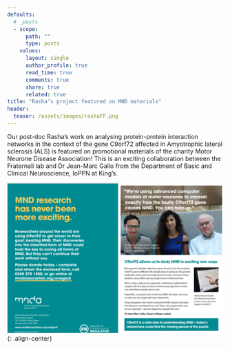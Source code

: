 ```yaml
---
defaults:
  # _posts
  - scope:
      path: ""
      type: posts
    values:
      layout: single
      author_profile: true
      read_time: true
      comments: true
      share: true
      related: true
title: "Rasha’s project featured on MND materials"
header:
  teaser: /assets/images/rashaFF.png
---
```


Our post-doc Rasha’s work on analysing protein-protein interaction networks in the context of the gene C9orf72 affected in Amyotrophic lateral sclerosis (ALS) is featured on promotional materials of the charity Motor Neurone  Disease Association! This is an exciting collaboration between the Fraternali lab and Dr Jean-Marc Gallo from the Department of Basic and Clinical Neuroscience, IoPPN at King’s.

![image-center](/assets/images/rashaFF.png){: .align-center}
